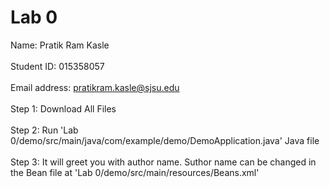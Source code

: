 # Lab 0
Name: Pratik Ram Kasle<br /><br />
Student ID: 015358057<br /><br />
Email address: pratikram.kasle@sjsu.edu<br /><br />
Step 1: Download All Files<br /><br />
Step 2: Run 'Lab 0/demo/src/main/java/com/example/demo/DemoApplication.java' Java file <br /><br />
Step 3: It will greet you with author name. Suthor name can be changed in the Bean file at 'Lab 0/demo/src/main/resources/Beans.xml'
 
